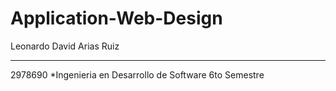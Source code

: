 # Application-Web-Design
Leonardo David Arias Ruiz
***
2978690
*Ingenieria en Desarrollo de Software
6to Semestre
